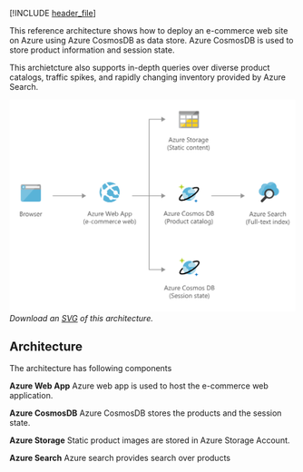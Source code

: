 


[!INCLUDE [header_file](../../../includes/sol-idea-header.md)]

This reference architecture shows how to deploy an e-commerce web site on Azure using Azure CosmosDB as data store. Azure CosmosDB is used to store product information and session state. 

This archietcture also supports in-depth queries over diverse product catalogs, traffic spikes, and rapidly changing inventory provided by Azure Search.

![Architecture Diagram](../media/retail-and-e-commerce-using-cosmos-db.png)
*Download an [SVG](../media/retail-and-e-commerce-using-cosmos-db.svg) of this architecture.*

## Architecture

The architecture has following components

**Azure Web App**  Azure web app is used to host the e-commerce web application.

**Azure CosmosDB** Azure CosmosDB stores the products and the session state.

**Azure Storage** Static product images are stored in Azure Storage Account.

**Azure Search** Azure search provides search over products

